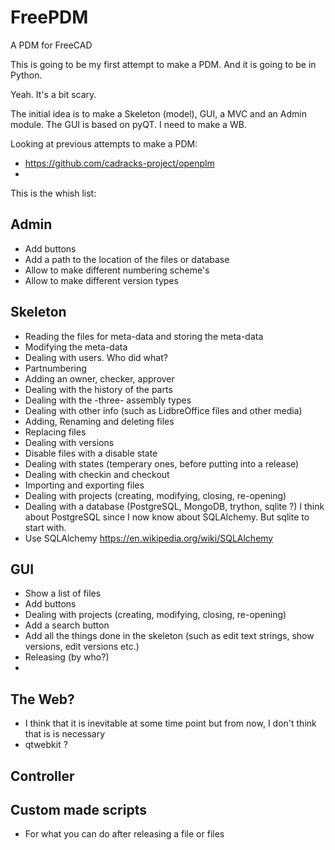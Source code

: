 # FreePDM
A PDM for FreeCAD

This is going to be my first attempt to make a PDM. And it is going to be in Python.

Yeah. It's a bit scary.

The initial idea is to make a Skeleton (model), GUI, a MVC and an Admin module. The GUI is based on pyQT. I need to make a WB.

Looking at previous attempts to make a PDM:
* https://github.com/cadracks-project/openplm
* 
This is the whish list:

## Admin
* Add buttons
* Add a path to the location of the files or database
* Allow to make different numbering scheme's
* Allow to make different version types

## Skeleton
* Reading the files for meta-data and storing the meta-data
* Modifying the meta-data
* Dealing with users. Who did what?
* Partnumbering
* Adding an owner, checker, approver
* Dealing with the history of the parts
* Dealing with the -three- assembly types
* Dealing with other info (such as LidbreOffice files and other media)
* Adding, Renaming and deleting files
* Replacing files
* Dealing with versions
* Disable files with a disable state
* Dealing with states (temperary ones, before putting into a release)
* Dealing with checkin and checkout
* Importing and exporting files
* Dealing with projects (creating, modifying, closing, re-opening)
* Dealing with a database (PostgreSQL, MongoDB, trython, sqlite ?) I think about PostgreSQL since I now know about SQLAlchemy. But sqlite to start with.
* Use SQLAlchemy https://en.wikipedia.org/wiki/SQLAlchemy

## GUI
* Show a list of files
* Add buttons
* Dealing with projects (creating, modifying, closing, re-opening)
* Add a search button
* Add all the things done in the skeleton (such as edit text strings, show versions, edit versions etc.)
* Releasing (by who?)
*

## The Web?
* I think that it is inevitable at some time point but from now, I don't think that is is necessary
* qtwebkit ?


## Controller

## Custom made scripts
* For what you can do after releasing a file or files
